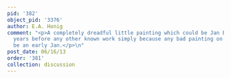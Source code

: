 ```yaml
---
pid: '382'
object_pid: '3376'
author: E.A. Honig
comment: "<p>A completely dreadful little painting which could be Jan Brueghel from
  years before any other known work simply because any bad painting on copper could
  be an early Jan.</p>\n"
post_date: 06/16/13
order: '381'
collection: discussion
---
```

